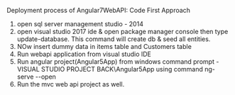 Deployment process of Angular7WebAPI:
Code First Approach
1. open sql server management studio - 2014
2. open visual studio 2017 ide & open package manager console
   then type update-database. This command will create db & seed
   all entities.
3. NOw insert dummy data in items table and Customers table
4. Run webapi application from visual studio IDE
5. Run angular project(Angular5App) from windows command prompt -
   VISUAL STUDIO PROJECT BACK\Angular5App using command
   ng-serve --open 
6. Run the mvc web api project as well.	
